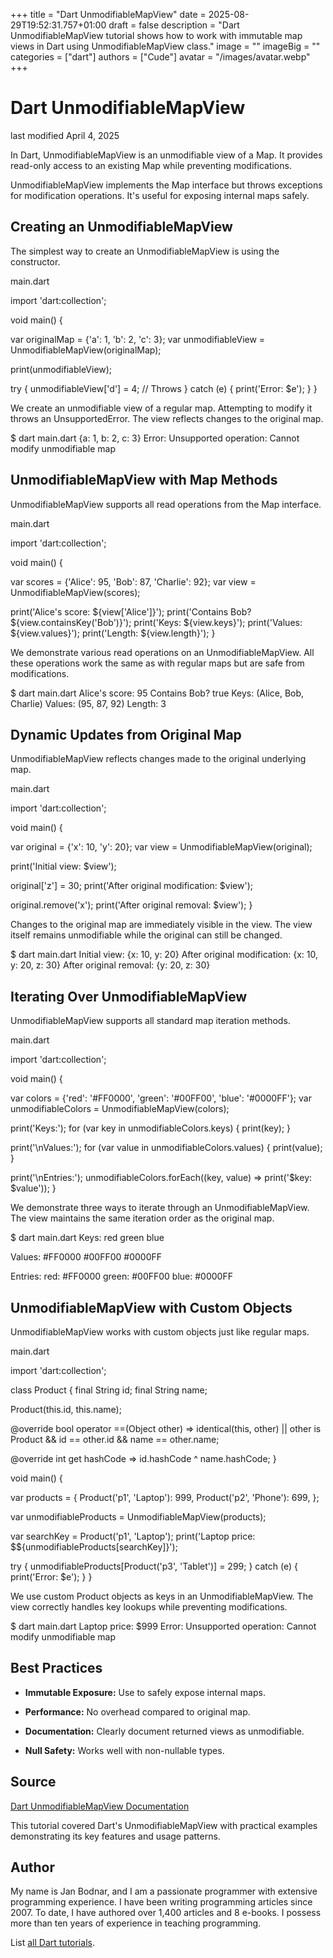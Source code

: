 +++
title = "Dart UnmodifiableMapView"
date = 2025-08-29T19:52:31.757+01:00
draft = false
description = "Dart UnmodifiableMapView tutorial shows how to work with immutable map views in Dart using UnmodifiableMapView class."
image = ""
imageBig = ""
categories = ["dart"]
authors = ["Cude"]
avatar = "/images/avatar.webp"
+++

# Dart UnmodifiableMapView

last modified April 4, 2025

In Dart, UnmodifiableMapView is an unmodifiable view of a Map. It provides
read-only access to an existing Map while preventing modifications.

UnmodifiableMapView implements the Map interface but
throws exceptions for modification operations. It's useful for exposing internal
maps safely.

## Creating an UnmodifiableMapView

The simplest way to create an UnmodifiableMapView is using the constructor.

main.dart
  

import 'dart:collection';

void main() {
  
  var originalMap = {'a': 1, 'b': 2, 'c': 3};
  var unmodifiableView = UnmodifiableMapView(originalMap);

  print(unmodifiableView);
  
  try {
    unmodifiableView['d'] = 4; // Throws
  } catch (e) {
    print('Error: $e');
  }
}

We create an unmodifiable view of a regular map. Attempting to modify it throws
an UnsupportedError. The view reflects changes to the original map.

$ dart main.dart
{a: 1, b: 2, c: 3}
Error: Unsupported operation: Cannot modify unmodifiable map

## UnmodifiableMapView with Map Methods

UnmodifiableMapView supports all read operations from the Map interface.

main.dart
  

import 'dart:collection';

void main() {
  
  var scores = {'Alice': 95, 'Bob': 87, 'Charlie': 92};
  var view = UnmodifiableMapView(scores);

  print('Alice\'s score: ${view['Alice']}');
  print('Contains Bob? ${view.containsKey('Bob')}');
  print('Keys: ${view.keys}');
  print('Values: ${view.values}');
  print('Length: ${view.length}');
}

We demonstrate various read operations on an UnmodifiableMapView. All these
operations work the same as with regular maps but are safe from modifications.

$ dart main.dart
Alice's score: 95
Contains Bob? true
Keys: (Alice, Bob, Charlie)
Values: (95, 87, 92)
Length: 3

## Dynamic Updates from Original Map

UnmodifiableMapView reflects changes made to the original underlying map.

main.dart
  

import 'dart:collection';

void main() {
  
  var original = {'x': 10, 'y': 20};
  var view = UnmodifiableMapView(original);

  print('Initial view: $view');
  
  original['z'] = 30;
  print('After original modification: $view');
  
  original.remove('x');
  print('After original removal: $view');
}

Changes to the original map are immediately visible in the view. The view itself
remains unmodifiable while the original can still be changed.

$ dart main.dart
Initial view: {x: 10, y: 20}
After original modification: {x: 10, y: 20, z: 30}
After original removal: {y: 20, z: 30}

## Iterating Over UnmodifiableMapView

UnmodifiableMapView supports all standard map iteration methods.

main.dart
  

import 'dart:collection';

void main() {
  
  var colors = {'red': '#FF0000', 'green': '#00FF00', 'blue': '#0000FF'};
  var unmodifiableColors = UnmodifiableMapView(colors);

  print('Keys:');
  for (var key in unmodifiableColors.keys) {
    print(key);
  }

  print('\nValues:');
  for (var value in unmodifiableColors.values) {
    print(value);
  }

  print('\nEntries:');
  unmodifiableColors.forEach((key, value) =&gt; print('$key: $value'));
}

We demonstrate three ways to iterate through an UnmodifiableMapView. The view
maintains the same iteration order as the original map.

$ dart main.dart
Keys:
red
green
blue

Values:
#FF0000
#00FF00
#0000FF

Entries:
red: #FF0000
green: #00FF00
blue: #0000FF

## UnmodifiableMapView with Custom Objects

UnmodifiableMapView works with custom objects just like regular maps.

main.dart
  

import 'dart:collection';

class Product {
  final String id;
  final String name;
  
  Product(this.id, this.name);
  
  @override
  bool operator ==(Object other) =&gt;
      identical(this, other) ||
      other is Product &amp;&amp; id == other.id &amp;&amp; name == other.name;
  
  @override
  int get hashCode =&gt; id.hashCode ^ name.hashCode;
}

void main() {
  
  var products = {
    Product('p1', 'Laptop'): 999,
    Product('p2', 'Phone'): 699,
  };
  
  var unmodifiableProducts = UnmodifiableMapView(products);
  
  var searchKey = Product('p1', 'Laptop');
  print('Laptop price: \$${unmodifiableProducts[searchKey]}');
  
  try {
    unmodifiableProducts[Product('p3', 'Tablet')] = 299;
  } catch (e) {
    print('Error: $e');
  }
}

We use custom Product objects as keys in an UnmodifiableMapView. The view
correctly handles key lookups while preventing modifications.

$ dart main.dart
Laptop price: $999
Error: Unsupported operation: Cannot modify unmodifiable map

## Best Practices

- **Immutable Exposure:** Use to safely expose internal maps.

- **Performance:** No overhead compared to original map.

- **Documentation:** Clearly document returned views as unmodifiable.

- **Null Safety:** Works well with non-nullable types.

## Source

[Dart UnmodifiableMapView Documentation](https://api.dart.dev/stable/dart-collection/UnmodifiableMapView-class.html)

This tutorial covered Dart's UnmodifiableMapView with practical examples
demonstrating its key features and usage patterns.

## Author

My name is Jan Bodnar, and I am a passionate programmer with extensive
programming experience. I have been writing programming articles since 2007.
To date, I have authored over 1,400 articles and 8 e-books. I possess more
than ten years of experience in teaching programming.

List [all Dart tutorials](/dart/).